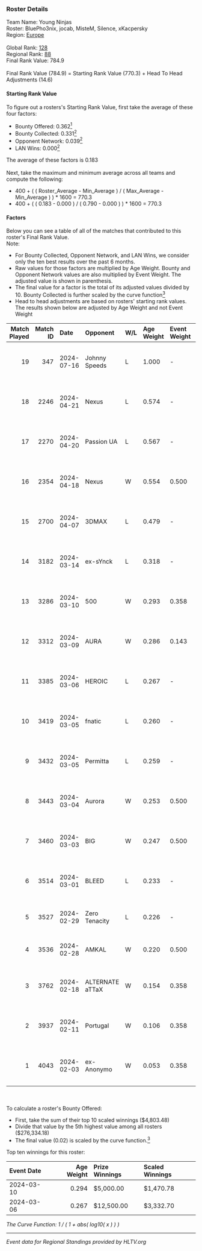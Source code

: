 ### Roster Details<br />
Team Name: Young Ninjas<br />
Roster: BluePho3nix, jocab, MisteM, Silence, xKacpersky<br />
Region: [Europe]( ../standings_europe.md)<br />
<br />
Global Rank: [128](../standings_global.md)<br />
Regional Rank: [88]( ../standings_europe.md)<br />
Final Rank Value:  784.9<br />
<br />
Final Rank Value (784.9) = Starting Rank Value (770.3) + Head To Head Adjustments (14.6)<br />

#### Starting Rank Value<br />
To figure out a rosters's Starting Rank Value, first take the average of these four factors:<br />
- Bounty Offered: 0.362[<sup>1</sup>](#table2)
- Bounty Collected: 0.331[<sup>2</sup>](#table1)
- Opponent Network: 0.039[<sup>2</sup>](#table1)
- LAN Wins: 0.000[<sup>2</sup>](#table1)

The average of these factors is 0.183<br />
<br />
Next, take the maximum and minimum average across all teams and compute the following:<br />
- 400 + ( ( Roster_Average - Min_Average ) / ( Max_Average - Min_Average ) ) * 1600 = 770.3
- 400 + ( ( 0.183 - 0.000 ) / ( 0.790 - 0.000 ) ) * 1600 = 770.3


#### Factors<br />
Below you can see a table of all of the matches that contributed to this roster's Final Rank Value.<br />
Note:<br />

- For Bounty Collected, Opponent Network, and LAN Wins, we consider only the ten best results over the past 6 months.
- Raw values for those factors are multiplied by Age Weight. Bounty and Opponent Network values are also multiplied by Event Weight. The adjusted value is shown in parenthesis.
- The final value for a factor is the total of its adjusted values divided by 10. Bounty Collected is further scaled by the curve function[<sup>3</sup>](#curveFunction)
- Head to head adjustments are based on rosters' starting rank values. The results shown below are adjusted by Age Weight and not Event Weight
<span id="table1"></span><br />


| Match Played | Match ID | Date       | Opponent        | W/L | Age Weight | Event Weight | Bounty Collected | Opponent Network | LAN Wins  | H2H Adj. | Roster                                          |
| -: | -: | :- | :- | :- | :- | :- | :- | :- | :- | -: | :- |
|           19 |      347 | 2024-07-16 | Johnny Speeds   | L   | 1.000      | -            | -                | -                | -         |    -2.20 | BluePho3nix, jocab, MisteM, Silence, xKacpersky |
|           18 |     2246 | 2024-04-21 | Nexus           | L   | 0.574      | -            | -                | -                | -         |    -7.04 | bobeksde, jocab, MisteM, Silence, xKacpersky    |
|           17 |     2270 | 2024-04-20 | Passion UA      | L   | 0.567      | -            | -                | -                | -         |    -4.00 | bobeksde, jocab, MisteM, Silence, xKacpersky    |
|           16 |     2354 | 2024-04-18 | Nexus           | W   | 0.554      | 0.500        | 0.018 (0.005)    | 0.480 (0.133)    | 0 (0.000) |    10.70 | bobeksde, jocab, MisteM, Silence, xKacpersky    |
|           15 |     2700 | 2024-04-07 | 3DMAX           | L   | 0.479      | -            | -                | -                | -         |    -1.17 | BluePho3nix, jocab, MisteM, Silence, xKacpersky |
|           14 |     3182 | 2024-03-14 | ex-sYnck        | L   | 0.318      | -            | -                | -                | -         |    -8.39 | BluePho3nix, dex, maxster, MisteM, Silence      |
|           13 |     3286 | 2024-03-10 | 500             | W   | 0.293      | 0.358        | 0.001 (0.000)    | 0.140 (0.015)    | 0 (0.000) |     3.90 | BluePho3nix, jocab, maxster, MisteM, Silence    |
|           12 |     3312 | 2024-03-09 | AURA            | W   | 0.286      | 0.143        | 0.000 (0.000)    | 0.015 (0.001)    | 0 (0.000) |     1.52 | BluePho3nix, jocab, maxster, MisteM, Silence    |
|           11 |     3385 | 2024-03-06 | HEROIC          | L   | 0.267      | -            | -                | -                | -         |    -0.08 | BluePho3nix, jocab, maxster, MisteM, Silence    |
|           10 |     3419 | 2024-03-05 | fnatic          | L   | 0.260      | -            | -                | -                | -         |    -0.10 | BluePho3nix, jocab, maxster, MisteM, Silence    |
|            9 |     3432 | 2024-03-05 | Permitta        | L   | 0.259      | -            | -                | -                | -         |    -2.49 | BluePho3nix, jocab, maxster, MisteM, Silence    |
|            8 |     3443 | 2024-03-04 | Aurora          | W   | 0.253      | 0.500        | 0.423 (0.053)    | 0.783 (0.099)    | 0 (0.000) |     7.88 | BluePho3nix, jocab, maxster, MisteM, Silence    |
|            7 |     3460 | 2024-03-03 | BIG             | W   | 0.247      | 0.500        | 0.173 (0.021)    | 0.347 (0.043)    | 0 (0.000) |     7.37 | BluePho3nix, jocab, maxster, MisteM, Silence    |
|            6 |     3514 | 2024-03-01 | BLEED           | L   | 0.233      | -            | -                | -                | -         |    -1.67 | BluePho3nix, jocab, maxster, MisteM, Silence    |
|            5 |     3527 | 2024-02-29 | Zero Tenacity   | L   | 0.226      | -            | -                | -                | -         |    -1.04 | BluePho3nix, jocab, MisteM, REZ, Silence        |
|            4 |     3536 | 2024-02-28 | AMKAL           | W   | 0.220      | 0.500        | 0.111 (0.012)    | 0.515 (0.057)    | 0 (0.000) |     5.97 | BluePho3nix, maxster, MisteM, REZ, Silence      |
|            3 |     3762 | 2024-02-18 | ALTERNATE aTTaX | W   | 0.154      | 0.358        | 0.041 (0.002)    | 0.638 (0.035)    | 0 (0.000) |     3.87 | BluePho3nix, jocab, maxster, MisteM, Silence    |
|            2 |     3937 | 2024-02-11 | Portugal        | W   | 0.106      | 0.358        | 0.004 (0.000)    | 0.145 (0.006)    | 0 (0.000) |     1.40 | BluePho3nix, jocab, maxster, MisteM, Silence    |
|            1 |     4043 | 2024-02-03 | ex-Anonymo      | W   | 0.053      | 0.358        | 0.000 (0.000)    | 0.000 (0.000)    | 0 (0.000) |     0.19 | BluePho3nix, jocab, maxster, MisteM, Silence    |

<br />
<span id="table2"></span><br />
To calculate a roster's Bounty Offered:<br />

- First, take the sum of their top 10 scaled winnings ($4,803.48)
- Divide that value by the 5th highest value among all rosters ($276,334.18)
- The final value (0.02) is scaled by the curve function.[<sup>3</sup>](#curveFunction)

Top ten winnings for this roster:<br />

| Event Date | Age Weight | Prize Winnings | Scaled Winnings |
| :- | -: | :- | :- |
| 2024-03-10 |      0.294 | $5,000.00      | $1,470.78       |
| 2024-03-06 |      0.267 | $12,500.00     | $3,332.70       |


<span id="curveFunction"></span>_The Curve Function: 1 / ( 1 + abs( log10( x ) ) )_<br />

---
_Event data for Regional Standings provided by HLTV.org_<br />
